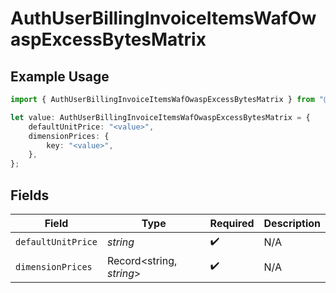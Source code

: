 # AuthUserBillingInvoiceItemsWafOwaspExcessBytesMatrix

## Example Usage

```typescript
import { AuthUserBillingInvoiceItemsWafOwaspExcessBytesMatrix } from "@simplesagar/vercel/models/authuser.js";

let value: AuthUserBillingInvoiceItemsWafOwaspExcessBytesMatrix = {
    defaultUnitPrice: "<value>",
    dimensionPrices: {
        key: "<value>",
    },
};
```

## Fields

| Field                    | Type                     | Required                 | Description              |
| ------------------------ | ------------------------ | ------------------------ | ------------------------ |
| `defaultUnitPrice`       | *string*                 | :heavy_check_mark:       | N/A                      |
| `dimensionPrices`        | Record<string, *string*> | :heavy_check_mark:       | N/A                      |